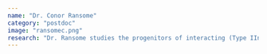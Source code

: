 ```yaml
---
name: "Dr. Conor Ransome"
category: "postdoc"
image: "ransomec.png"
research: "Dr. Ransome studies the progenitors of interacting (Type IIn) supernovae."
---
```

